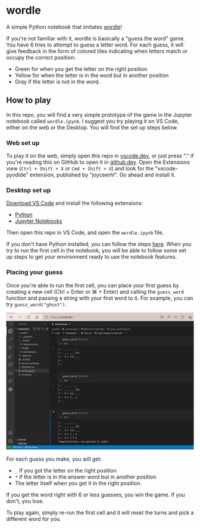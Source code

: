 # wordle
A simple Python notebook that imitates [wordle](https://www.nytimes.com/games/wordle/index.html)!

If you're not familiar with it, wordle is basically a "guess the word" game. You have 6 tries to attempt to guess a letter word. For each guess, it will give feedback in the form of colored tiles indicating when letters match or occupy the correct position: 
- Green for when you get the letter on the right position
- Yellow for when the letter is in the word but in another position
- Gray if the letter is not in the word.

## How to play  
In this repo, you will find a very simple prototype of the game in the Jupyter notebook called `wordle.ipynb`. I suggest you try playing it on VS Code, either on the web or the Desktop. You will find the set up steps below. 

### Web set up
 To play it on the web, simply open this repo in [vscode.dev](https://vscode.dev/), or  just press "." if you're reading this on GitHub to open it in [github.dev](https://github.dev/).
 Open the Extensions view (`Ctrl + Shift + X` or `Cmd + Shift + X`) and look for the "vscode-pyodide" extension, published by "joyceerhl". Go ahead and install it.

### Desktop set up
[Download VS Code](https://code.visualstudio.com/) and install the following extensions:
- [Python](https://marketplace.visualstudio.com/items?itemName=ms-python.python)
- [Jupyter Notebooks](https://marketplace.visualstudio.com/items?itemName=ms-toolsai.jupyter)

Then open this repo in VS Code, and open the `wordle.ipynb` file.  

If you don't have Python installed, you can follow the steps [here](https://code.visualstudio.com/docs/python/python-tutorial#_install-a-python-interpreter). When you try to run the first cell in the notebook, you will be able to follow  some set up steps to get your environment ready to use the notebook features. 

### Placing your guess

Once you're able to run the first cell, you can place your first guess by creating a new cell (Ctrl + Enter or ⌘ + Enter) and calling the `guess_word` function and passing a string with your first word to it. For example, you can try `guess_word("ghost")`.

![Running cells by calling guess_word(string)to play the game.](https://github.com/luabud/wordle/blob/main/images/example.png?raw=true)

For each guess you make, you will get:
- `_` if you got the letter on the right position
- `*` if the letter is in the answer word but in another position
- The letter itself when you get it in the right position.

If you get the word right with 6 or less guesses, you win the game. If you don't, you lose.

To play again, simply re-run the first cell and it will reset the turns and pick a different word for you. 

 


